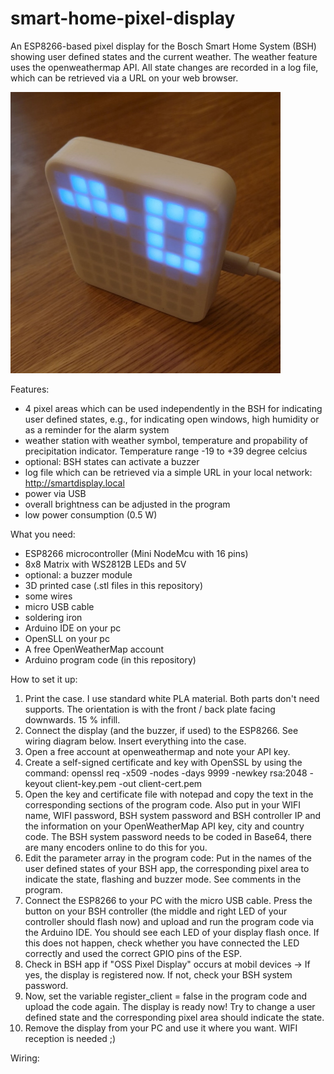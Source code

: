 # smart-home-pixel-display
An ESP8266-based pixel display for the Bosch Smart Home System (BSH) showing user defined states and the current weather. The weather feature uses the openweathermap API. All state changes are recorded in a log file, which can be retrieved via a URL on your web browser.

![smart display](https://github.com/tobo-123/smart-home-pixel-display/blob/main/pictures/front.jpg)


Features:

- 4 pixel areas which can be used independently in the BSH for indicating user defined states, e.g., for indicating open windows, high humidity or as a reminder for the alarm system
- weather station with weather symbol, temperature and propability of precipitation indicator. Temperature range -19 to +39 degree celcius
- optional: BSH states can activate a buzzer
- log file which can be retrieved via a simple URL in your local network: http://smartdisplay.local
- power via USB
- overall brightness can be adjusted in the program
- low power consumption (0.5 W)

What you need:

- ESP8266 microcontroller (Mini NodeMcu with 16 pins)
- 8x8 Matrix with WS2812B LEDs and 5V
- optional: a buzzer module
- 3D printed case (.stl files in this repository)
- some wires
- micro USB cable
- soldering iron
- Arduino IDE on your pc
- OpenSLL on your pc
- A free OpenWeatherMap account
- Arduino program code (in this repository)

How to set it up:

1. Print the case. I use standard white PLA material. Both parts don't need supports. The orientation is with the front / back plate facing downwards. 15 % infill.
2. Connect the display (and the buzzer, if used) to the ESP8266. See wiring diagram below. Insert everything into the case.
3. Open a free account at openweathermap and note your API key.
4. Create a self-signed certificate and key with OpenSSL by using the command: openssl req -x509 -nodes -days 9999 -newkey rsa:2048 -keyout client-key.pem -out client-cert.pem
5. Open the key and certificate file with notepad and copy the text in the corresponding sections of the program code. Also put in your WIFI name, WIFI password, BSH system password and BSH controller IP and the information on your OpenWeatherMap API key, city and country code. The BSH system password needs to be coded in Base64, there are many encoders online to do this for you.
6. Edit the parameter array in the program code: Put in the names of the user defined states of your BSH app, the corresponding pixel area to indicate the state, flashing and buzzer mode. See comments in the program.
7. Connect the ESP8266 to your PC with the micro USB cable. Press the button on your BSH controller (the middle and right LED of your controller should flash now) and upload and run the program code via the Arduino IDE. You should see each LED of your display flash once. If this does not happen, check whether you have connected the LED correctly and used the correct GPIO pins of the ESP.
8. Check in BSH app if "OSS Pixel Display" occurs at mobil devices -> If yes, the display is registered now. If not, check your BSH system password.
9. Now, set the variable register_client = false in the program code and upload the code again. The display is ready now! Try to change a user defined state and the corresponding pixel area should indicate the state.
10. Remove the display from your PC and use it where you want. WIFI reception is needed ;)

Wiring:
